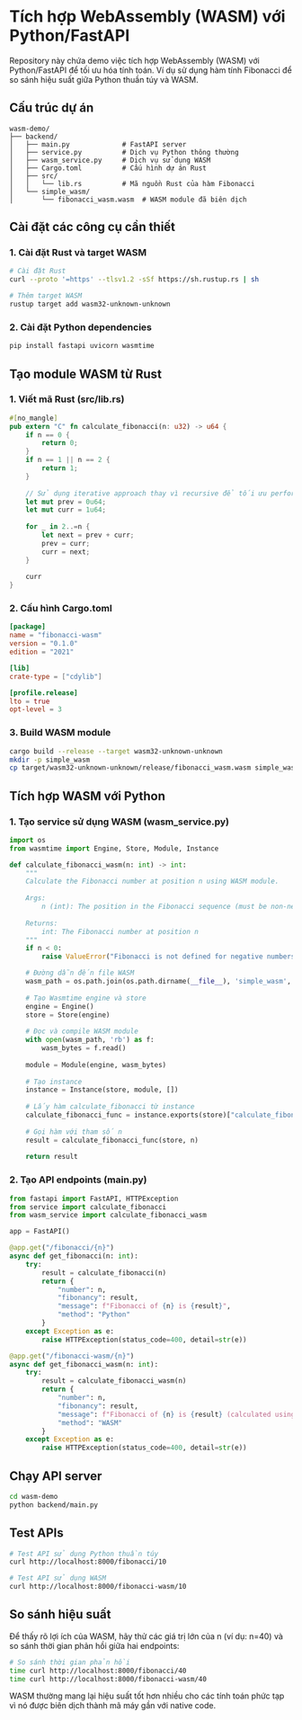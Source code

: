 # Tích hợp WebAssembly (WASM) với Python/FastAPI

Repository này chứa demo việc tích hợp WebAssembly (WASM) với Python/FastAPI để tối ưu hóa tính toán. Ví dụ sử dụng hàm tính Fibonacci để so sánh hiệu suất giữa Python thuần túy và WASM.

## Cấu trúc dự án

```
wasm-demo/
├── backend/
│   ├── main.py             # FastAPI server
│   ├── service.py          # Dịch vụ Python thông thường
│   ├── wasm_service.py     # Dịch vụ sử dụng WASM
│   ├── Cargo.toml          # Cấu hình dự án Rust
│   ├── src/
│   │   └── lib.rs          # Mã nguồn Rust của hàm Fibonacci
│   └── simple_wasm/
│       └── fibonacci_wasm.wasm  # WASM module đã biên dịch
```

## Cài đặt các công cụ cần thiết

### 1. Cài đặt Rust và target WASM

```bash
# Cài đặt Rust
curl --proto '=https' --tlsv1.2 -sSf https://sh.rustup.rs | sh

# Thêm target WASM
rustup target add wasm32-unknown-unknown
```

### 2. Cài đặt Python dependencies

```bash
pip install fastapi uvicorn wasmtime
```

## Tạo module WASM từ Rust

### 1. Viết mã Rust (src/lib.rs)

```rust
#[no_mangle]
pub extern "C" fn calculate_fibonacci(n: u32) -> u64 {
    if n == 0 {
        return 0;
    }
    if n == 1 || n == 2 {
        return 1;
    }
    
    // Sử dụng iterative approach thay vì recursive để tối ưu performance
    let mut prev = 0u64;
    let mut curr = 1u64;
    
    for _ in 2..=n {
        let next = prev + curr;
        prev = curr;
        curr = next;
    }
    
    curr
}
```

### 2. Cấu hình Cargo.toml

```toml
[package]
name = "fibonacci-wasm"
version = "0.1.0"
edition = "2021"

[lib]
crate-type = ["cdylib"]

[profile.release]
lto = true
opt-level = 3
```

### 3. Build WASM module

```bash
cargo build --release --target wasm32-unknown-unknown
mkdir -p simple_wasm
cp target/wasm32-unknown-unknown/release/fibonacci_wasm.wasm simple_wasm/
```

## Tích hợp WASM với Python

### 1. Tạo service sử dụng WASM (wasm_service.py)

```python
import os
from wasmtime import Engine, Store, Module, Instance

def calculate_fibonacci_wasm(n: int) -> int:
    """
    Calculate the Fibonacci number at position n using WASM module.
    
    Args:
        n (int): The position in the Fibonacci sequence (must be non-negative)
        
    Returns:
        int: The Fibonacci number at position n
    """
    if n < 0:
        raise ValueError("Fibonacci is not defined for negative numbers")

    # Đường dẫn đến file WASM
    wasm_path = os.path.join(os.path.dirname(__file__), 'simple_wasm', 'fibonacci_wasm.wasm')
    
    # Tạo Wasmtime engine và store
    engine = Engine()
    store = Store(engine)
    
    # Đọc và compile WASM module
    with open(wasm_path, 'rb') as f:
        wasm_bytes = f.read()
    
    module = Module(engine, wasm_bytes)
    
    # Tạo instance
    instance = Instance(store, module, [])
    
    # Lấy hàm calculate_fibonacci từ instance
    calculate_fibonacci_func = instance.exports(store)["calculate_fibonacci"]
    
    # Gọi hàm với tham số n
    result = calculate_fibonacci_func(store, n)
    
    return result
```

### 2. Tạo API endpoints (main.py)

```python
from fastapi import FastAPI, HTTPException
from service import calculate_fibonacci
from wasm_service import calculate_fibonacci_wasm

app = FastAPI()

@app.get("/fibonacci/{n}")
async def get_fibonacci(n: int):
    try:
        result = calculate_fibonacci(n)
        return {
            "number": n,
            "fibonancy": result,
            "message": f"Fibonacci of {n} is {result}",
            "method": "Python"
        }
    except Exception as e:
        raise HTTPException(status_code=400, detail=str(e))

@app.get("/fibonacci-wasm/{n}")
async def get_fibonacci_wasm(n: int):
    try:
        result = calculate_fibonacci_wasm(n)
        return {
            "number": n,
            "fibonancy": result,
            "message": f"Fibonacci of {n} is {result} (calculated using WASM)",
            "method": "WASM"
        }
    except Exception as e:
        raise HTTPException(status_code=400, detail=str(e))
```

## Chạy API server

```bash
cd wasm-demo
python backend/main.py
```

## Test APIs

```bash
# Test API sử dụng Python thuần túy
curl http://localhost:8000/fibonacci/10

# Test API sử dụng WASM
curl http://localhost:8000/fibonacci-wasm/10
```

## So sánh hiệu suất

Để thấy rõ lợi ích của WASM, hãy thử các giá trị lớn của n (ví dụ: n=40) và so sánh thời gian phản hồi giữa hai endpoints:

```bash
# So sánh thời gian phản hồi
time curl http://localhost:8000/fibonacci/40
time curl http://localhost:8000/fibonacci-wasm/40
```

WASM thường mang lại hiệu suất tốt hơn nhiều cho các tính toán phức tạp vì nó được biên dịch thành mã máy gần với native code. 
